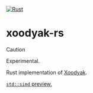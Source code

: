 [![Rust](https://github.com/nixberg/xoodyak-rs/actions/workflows/rust.yaml/badge.svg)](
https://github.com/nixberg/xoodyak-rs/actions/workflows/rust.yaml)

# xoodyak-rs

> [!CAUTION]
> Experimental.

Rust implementation of [Xoodyak](https://keccak.team/xoodyak.html).

[`std::simd` preview.](../simd/src/xoodoo.rs)
